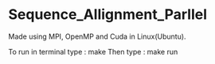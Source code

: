 # Sequence_Allignment_Parllel

Made using MPI, OpenMP and Cuda in Linux(Ubuntu).

To run in terminal type : make 
Then type : make run

